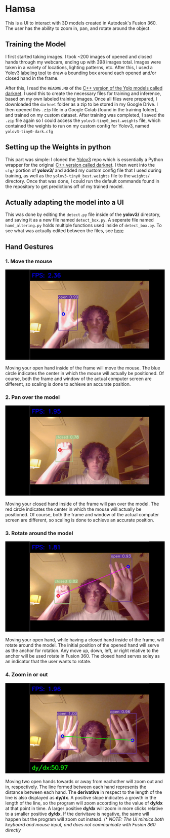 # Hamsa
This is a UI to interact with 3D models created in Autodesk's Fusion 360. The user has the ability to zoom in, pan, and rotate around the object.

## Training the Model
I first started taking images. I took ~200 images of opened and closed hands through my webcam, ending up with 398 images total. Images were taken in a variety of locations, lighting patterns, etc. After this, I used a Yolov3 [labeling tool](https://github.com/Cartucho/OpenLabeling) to draw a bounding box around each opened and/or closed hand in the frame.


After this, I read the `README.MD` of the [C++ version of the Yolo models called darknet](https://github.com/AlexeyAB/darknet). I used this to create the necessary files for training and inference, based on my own labeled training images. Once all files were prepared, I downloaded the `darknet` folder as a zip to be stored in my Google Drive. I then opened this `.zip` file in a Google Colab (found in the training folder), and trained on my custom dataset. After training was completed, I saved the `.zip` file again so I could access the `yolov3-tiny0_best.weights` file, which contained the weights to run on my custom config for Yolov3, named `yolov3-tiny0-dark.cfg`

## Setting up the Weights in python
This part was simple: I cloned the [Yolov3](https://github.com/ultralytics/yolov3) repo which is essentially a Python wrapper for the original [C++ version called darknet](https://github.com/AlexeyAB/darknet). I then went into the `cfg/` portion of __yolov3/__ and added my custom config file that I used during training, as well as the `yolov3-tiny0_best.weights` file to the `weights/` directory. Once that was done, I could run the default commands found in the repository to get predictions off of my trained model.

## Actually adapting the model into a UI
This was done by editing the `detect.py` file inside of the __yolov3/__ directory, and saving it as a new file named `detect_box.py`. A seperate file named `hand_altering.py` holds multiple functions used inside of `detect_box.py`. To see what was actually edited between the files, see [here](https://www.diffchecker.com/lANKgUWu)

## Hand Gestures
### 1. Move the mouse
![](demo/move_mouse.gif)

Moving your open hand inside of the frame will move the mouse. The blue circle indicates the center in which the mouse will actually be positioned. Of course, both the frame and window of the actual computer screen are different, so scaling is done to achieve an accurate position.
### 2. Pan over the model
![](demo/pan.gif)

Moving your closed hand inside of the frame will pan over the model. The red circle indicates the center in which the mouse will actually be positioned. Of course, both the frame and window of the actual computer screen are different, so scaling is done to achieve an accurate position.
### 3. Rotate around the model
![](demo/rotate.gif)

Moving your open hand, while having a closed hand inside of the frame, will rotate around the model. The initial position of the opened hand will serve as the anchor for rotation. Any move up, down, left, or right relative to the anchor will be used rotate in Fusion 360. The closed hand serves soley as an indicator that the user wants to rotate.
### 4. Zoom in or out
![](demo/zoom.gif)

Moving two open hands towards or away from eachother will zoom out and in, respectively. The line formed between each hand represents the distance between each hand. The __derivative__ in respect to the length of the line is also displayed as __dy/dx__. A positive slope indicates a growth in the length of the line, so the program will zoom according to the value of __dy/dx__ at that point in time. A larger positive __dy/dx__ will zoom in more clicks relative to a smaller positive __dy/dx__. If the derivitave is negative, the same will happen but the program will zoom out instead.
/*
*NOTE: The UI mimics both keyboard and mouse input, and does not communicate with Fusion 360 directly*
